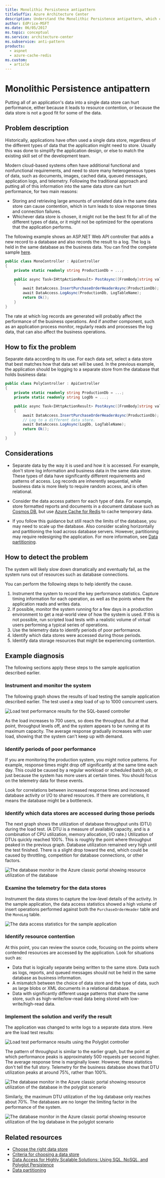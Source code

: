 ```yaml
---
title: Monolithic Persistence antipattern
titleSuffix: Azure Architecture Center
description: Understand the Monolithic Persistence antipattern, which can hurt performance by putting all of an application&apos;s data into a single data store.
author: EdPrice-MSFT
ms.date: 06/05/2017
ms.topic: conceptual
ms.service: architecture-center
ms.subservice: anti-pattern
products:
  - aspnet
  - azure-cache-redis
ms.custom:
  - article
---
```


<!-- cSpell:ignore DTUs -->

# Monolithic Persistence antipattern

Putting all of an application's data into a single data store can hurt performance, either because it leads to resource contention, or because the data store is not a good fit for some of the data.

## Problem description

Historically, applications have often used a single data store, regardless of the different types of data that the application might need to store. Usually this was done to simplify the application design, or else to match the existing skill set of the development team.

Modern cloud-based systems often have additional functional and nonfunctional requirements, and need to store many heterogeneous types of data, such as documents, images, cached data, queued messages, application logs, and telemetry. Following the traditional approach and putting all of this information into the same data store can hurt performance, for two main reasons:

- Storing and retrieving large amounts of unrelated data in the same data store can cause contention, which in turn leads to slow response times and connection failures.
- Whichever data store is chosen, it might not be the best fit for all of the different types of data, or it might not be optimized for the operations that the application performs.

The following example shows an ASP.NET Web API controller that adds a new record to a database and also records the result to a log. The log is held in the same database as the business data. You can find the complete sample [here][sample-app].

```csharp
public class MonoController : ApiController
{
    private static readonly string ProductionDb = ...;

    public async Task<IHttpActionResult> PostAsync([FromBody]string value)
    {
        await DataAccess.InsertPurchaseOrderHeaderAsync(ProductionDb);
        await DataAccess.LogAsync(ProductionDb, LogTableName);
        return Ok();
    }
}
```

The rate at which log records are generated will probably affect the performance of the business operations. And if another component, such as an application process monitor, regularly reads and processes the log data, that can also affect the business operations.

## How to fix the problem

Separate data according to its use. For each data set, select a data store that best matches how that data set will be used. In the previous example, the application should be logging to a separate store from the database that holds business data:

```csharp
public class PolyController : ApiController
{
    private static readonly string ProductionDb = ...;
    private static readonly string LogDb = ...;

    public async Task<IHttpActionResult> PostAsync([FromBody]string value)
    {
        await DataAccess.InsertPurchaseOrderHeaderAsync(ProductionDb);
        // Log to a different data store.
        await DataAccess.LogAsync(LogDb, LogTableName);
        return Ok();
    }
}
```

## Considerations

- Separate data by the way it is used and how it is accessed. For example, don't store log information and business data in the same data store. These types of data have significantly different requirements and patterns of access. Log records are inherently sequential, while business data is more likely to require random access, and is often relational.

- Consider the data access pattern for each type of data. For example, store formatted reports and documents in a document database such as [Cosmos DB][cosmos-db], but use [Azure Cache for Redis][azure-cache] to cache temporary data.

- If you follow this guidance but still reach the limits of the database, you may need to scale up the database. Also consider scaling horizontally and partitioning the load across database servers. However, partitioning may require redesigning the application. For more information, see [Data partitioning][DataPartitioningGuidance].

## How to detect the problem

The system will likely slow down dramatically and eventually fail, as the system runs out of resources such as database connections.

You can perform the following steps to help identify the cause.

1. Instrument the system to record the key performance statistics. Capture timing information for each operation, as well as the points where the application reads and writes data.
2. If possible, monitor the system running for a few days in a production environment to get a real-world view of how the system is used. If this is not possible, run scripted load tests with a realistic volume of virtual users performing a typical series of operations.
3. Use the telemetry data to identify periods of poor performance.
4. Identify which data stores were accessed during those periods.
5. Identify data storage resources that might be experiencing contention.

## Example diagnosis

The following sections apply these steps to the sample application described earlier.

### Instrument and monitor the system

The following graph shows the results of load testing the sample application described earlier. The test used a step load of up to 1000 concurrent users.

![Load test performance results for the SQL-based controller][MonolithicScenarioLoadTest]

As the load increases to 700 users, so does the throughput. But at that point, throughput levels off, and the system appears to be running at its maximum capacity. The average response gradually increases with user load, showing that the system can't keep up with demand.

### Identify periods of poor performance

If you are monitoring the production system, you might notice patterns. For example, response times might drop off significantly at the same time each day. This could be caused by a regular workload or scheduled batch job, or just because the system has more users at certain times. You should focus on the telemetry data for these events.

Look for correlations between increased response times and increased database activity or I/O to shared resources. If there are correlations, it means the database might be a bottleneck.

### Identify which data stores are accessed during those periods

The next graph shows the utilization of database throughput units (DTU) during the load test. (A DTU is a measure of available capacity, and is a combination of CPU utilization, memory allocation, I/O rate.) Utilization of DTUs quickly reached 100%. This is roughly the point where throughput peaked in the previous graph. Database utilization remained very high until the test finished. There is a slight drop toward the end, which could be caused by throttling, competition for database connections, or other factors.

![The database monitor in the Azure classic portal showing resource utilization of the database][MonolithicDatabaseUtilization]

### Examine the telemetry for the data stores

Instrument the data stores to capture the low-level details of the activity. In the sample application, the data access statistics showed a high volume of insert operations performed against both the `PurchaseOrderHeader` table and the `MonoLog` table.

![The data access statistics for the sample application][MonolithicDataAccessStats]

### Identify resource contention

At this point, you can review the source code, focusing on the points where contended resources are accessed by the application. Look for situations such as:

- Data that is logically separate being written to the same store. Data such as logs, reports, and queued messages should not be held in the same database as business information.
- A mismatch between the choice of data store and the type of data, such as large blobs or XML documents in a relational database.
- Data with significantly different usage patterns that share the same store, such as high-write/low-read data being stored with low-write/high-read data.

### Implement the solution and verify the result

The application was changed to write logs to a separate data store. Here are the load test results:

![Load test performance results using the Polyglot controller][PolyglotScenarioLoadTest]

The pattern of throughput is similar to the earlier graph, but the point at which performance peaks is approximately 500 requests per second higher. The average response time is marginally lower. However, these statistics don't tell the full story. Telemetry for the business database shows that DTU utilization peaks at around 75%, rather than 100%.

![The database monitor in the Azure classic portal showing resource utilization of the database in the polyglot scenario][PolyglotDatabaseUtilization]

Similarly, the maximum DTU utilization of the log database only reaches about 70%. The databases are no longer the limiting factor in the performance of the system.

![The database monitor in the Azure classic portal showing resource utilization of the log database in the polyglot scenario][LogDatabaseUtilization]

## Related resources

- [Choose the right data store][data-store-overview]
- [Criteria for choosing a data store][data-store-comparison]
- [Data Access for Highly Scalable Solutions: Using SQL, NoSQL, and Polyglot Persistence][Data-Access-Guide]
- [Data partitioning][DataPartitioningGuidance]

[sample-app]: https://github.com/mspnp/performance-optimization/tree/master/MonolithicPersistence
[cosmos-db]: https://azure.microsoft.com/services/cosmos-db
[azure-cache]: /azure/azure-cache-for-redis/cache-overview
[Data-Access-Guide]: /previous-versions/msp-n-p/dn271399(v=pandp.10)
[DataPartitioningGuidance]: ../../best-practices/data-partitioning.yml
[data-store-overview]: ../../guide/technology-choices/data-store-overview.md
[data-store-comparison]: ../../guide/technology-choices/data-store-considerations.md

[MonolithicScenarioLoadTest]: ./_images/MonolithicScenarioLoadTest.jpg
[MonolithicDatabaseUtilization]: ./_images/MonolithicDatabaseUtilization.jpg
[MonolithicDataAccessStats]: ./_images/MonolithicDataAccessStats.jpg
[PolyglotScenarioLoadTest]: ./_images/PolyglotScenarioLoadTest.jpg
[PolyglotDatabaseUtilization]: ./_images/PolyglotDatabaseUtilization.jpg
[LogDatabaseUtilization]: ./_images/LogDatabaseUtilization.jpg
